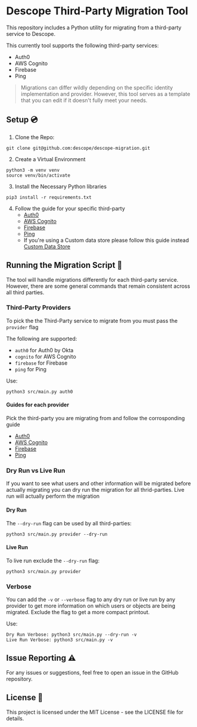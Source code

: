 # Descope Third-Party Migration Tool
This repository includes a Python utility for migrating from a third-party service to Descope.

This currently tool supports the following third-party services:
- Auth0
- AWS Cognito
- Firebase
- Ping
  

>Migrations can differ wildly depending on the specific identity implementation and provider. However, this tool serves as a template that you can edit if it doesn't fully meet your needs.

## Setup 💿

1. Clone the Repo:

```
git clone git@github.com:descope/descope-migration.git
```

2. Create a Virtual Environment

```
python3 -m venv venv
source venv/bin/activate
```

3. Install the Necessary Python libraries

```
pip3 install -r requirements.txt
```

4. Follow the guide for your specific third-party 
    - [Auth0](https://docs.descope.com/migrate/auth0)
    - [AWS Cognito](https://docs.descope.com/migrate/cognito)
    - [Firebase](https://docs.descope.com/migrate/firebase)
    - [Ping](https://docs.descope.com/migrate/ping)
    - If you're using a Custom data store please follow this guide instead [Custom Data Store](https://docs.descope.com/migrate/custom)

## Running the Migration Script 🚀

The tool will handle migrations differently for each third-party service. However, there are some general commands that remain consistent across all third parties.

### Third-Party Providers

To pick the the Third-Party service to migrate from you must pass the `provider` flag

The following are supported: 
- `auth0` for Auth0 by Okta
- `cognito` for AWS Cognito
- `firebase` for Firebase
- `ping` for Ping

Use:
```
python3 src/main.py auth0
```

#### Guides for each provider 

Pick the third-party you are migrating from and follow the corrosponding guide
- [Auth0](https://docs.descope.com/migrate/auth0)
- [AWS Cognito](https://docs.descope.com/migrate/cognito)
- [Firebase](https://docs.descope.com/migrate/firebase)
- [Ping](https://docs.descope.com/migrate/ping)

### Dry Run vs Live Run

If you want to see what users and other information will be migrated before actually migrating you can dry run the migration for all thrid-parties. Live run will actually perform the migration

#### Dry Run 

The `--dry-run` flag can be used by all third-parties:

```
python3 src/main.py provider --dry-run
```

#### Live Run 

To live run exclude the `--dry-run` flag:

```
python3 src/main.py provider 
```
### Verbose

You can add the `-v` or `--verbose` flag to any dry run or live run by any provider to get more information on which users or objects are being migrated.
Exclude the flag to get a more compact printout.

Use:
```
Dry Run Verbose: python3 src/main.py --dry-run -v
Live Run Verbose: python3 src/main.py -v
```
## Issue Reporting ⚠️

For any issues or suggestions, feel free to open an issue in the GitHub repository.

## License 📜

This project is licensed under the MIT License - see the LICENSE file for details.


